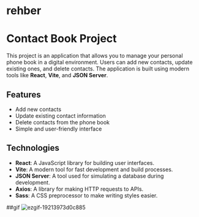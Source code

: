 # rehber
# Contact Book Project

This project is an application that allows you to manage your personal phone book in a digital environment. Users can add new contacts, update existing ones, and delete contacts. The application is built using modern tools like **React**, **Vite**, and **JSON Server**.

## Features

- Add new contacts
- Update existing contact information
- Delete contacts from the phone book
- Simple and user-friendly interface

## Technologies

- **React**: A JavaScript library for building user interfaces.
- **Vite**: A modern tool for fast development and build processes.
- **JSON Server**: A tool used for simulating a database during development.
- **Axios**: A library for making HTTP requests to APIs.
- **Sass**: A CSS preprocessor to make writing styles easier.

##gif
![ezgif-19213973d0c885](https://github.com/user-attachments/assets/b039a39c-deb0-495d-8ff0-5f5a55bcc368)
